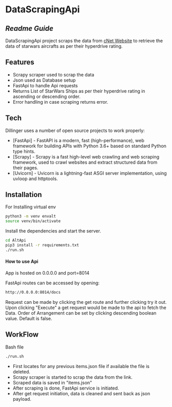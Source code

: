 # DataScrapingApi
## _Readme Guide_

DataScrapingApi project scraps the data from  [cNet Website](https://www.cnet.com/pictures/star-wars-spaceships-ranked-by-power-speed/2/) to retrieve the data of starwars
aircrafts as per their hyperdrive rating.


## Features

- Scrapy scraper used to scrap the data
- Json used as Database setup
- FastApi to handle Api requests
- Returns List of StarWars Ships as per their hyperdrive rating in ascending or descending order.
- Error handling in case scraping returns error.



## Tech

Dillinger uses a number of open source projects to work properly:

- [FastApi] - FastAPI is a modern, fast (high-performance), web framework for building APIs with Python 3.6+ based on standard Python type hints.
- [Scrapy] - Scrapy is a fast high-level web crawling and web scraping framework, used to crawl websites and extract structured data from their pages.
- [Uvicorn] - Uvicorn is a lightning-fast ASGI server implementation, using uvloop and httptools.


## Installation


For Installing virtual env

```sh
python3 -m venv envalt
source venv/bin/activate
```

Install the dependencies and start the server.

```sh
cd AltApi
pip3 install -r requirements.txt
./run.sh
```

#### How to use Api

App is hosted on 0.0.0.0 and port=8014

FastApi routes can be accessed by opening:
```sh
http://0.0.0.0:8014/docs
```

Request can be made by clicking the get route and further clicking try it out. Upon clicking "Execute" a get request would be made to the api to fetch the Data. Order of Arrangement can be set by clicking descending boolean value. Default is false.

## WorkFlow

Bash file 
```sh
./run.sh
```

- First locates for any previous items.json file if available the file is deleted.
- Scrapy scraper is started to scrap the data from the link.
- Scraped data is saved in "items.json"
- After scraping is done, FastApi service is initiated.
- After get request initiation, data is cleaned and sent back as json payload.




